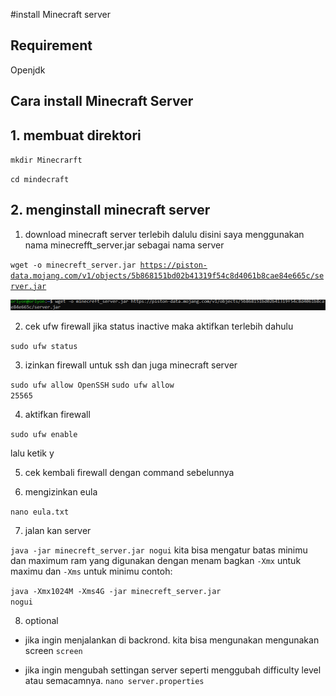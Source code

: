 #install Minecraft server

## Requirement
Openjdk

## Cara install Minecraft Server
## 1. membuat direktori 

<code>mkdir Minecrarft</code>

<code>cd mindecraft</code>

## 2. menginstall minecraft server
1. download minecraft server terlebih dalulu disini saya menggunakan nama minecrefft_server.jar sebagai nama server 

<code>wget -o minecreft_server.jar https://piston-data.mojang.com/v1/objects/5b868151bd02b41319f54c8d4061b8cae84e665c/server.jar</code>

![satu](img/Minecraft%20server/1.png)

2. cek ufw firewall jika status inactive maka aktifkan terlebih dahulu

<code>sudo ufw status</code>

3. izinkan firewall untuk ssh dan juga minecraft server

<code>sudo ufw allow OpenSSH</code>
<code>sudo ufw allow 25565</code>

4. aktifkan firewall

<code>sudo ufw enable</code>

lalu ketik y

5. cek kembali firewall dengan command sebelunnya

6. mengizinkan eula

<code>nano eula.txt</code>

7. jalan kan server

<code>java -jar minecreft_server.jar nogui</code>
kita bisa mengatur batas minimu dan maximum ram yang digunakan dengan menam bagkan <code>-Xmx</code> untuk maximu dan <code>-Xms</code> untuk minimu
contoh:

<code>java -Xmx1024M -Xms4G -jar minecreft_server.jar nogui</code>

8. optional
- jika ingin menjalankan di backrond. kita bisa mengunakan mengunakan screen
<code>screen</code>

- jika ingin mengubah settingan server seperti menggubah difficulty level atau semacamnya.
<code>nano server.properties<code>


